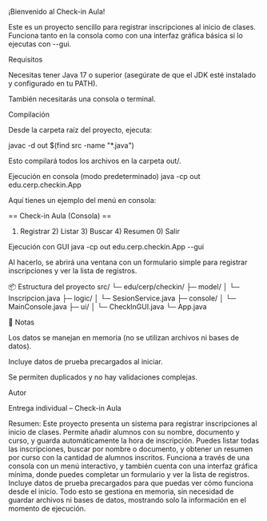 ¡Bienvenido al Check-in Aula!

Este es un proyecto sencillo para registrar inscripciones al inicio de clases. Funciona tanto en la consola como con una interfaz gráfica básica si lo ejecutas con --gui.

Requisitos

Necesitas tener Java 17 o superior (asegúrate de que el JDK esté instalado y configurado en tu PATH).

También necesitarás una consola o terminal.

Compilación

Desde la carpeta raíz del proyecto, ejecuta:

javac -d out $(find src -name "*.java")

Esto compilará todos los archivos en la carpeta out/.

Ejecución en consola (modo predeterminado)
java -cp out edu.cerp.checkin.App

Aquí tienes un ejemplo del menú en consola:

== Check-in Aula (Consola) ==
1) Registrar 2) Listar 3) Buscar 4) Resumen 0) Salir

Ejecución con GUI
java -cp out edu.cerp.checkin.App --gui

Al hacerlo, se abrirá una ventana con un formulario simple para registrar inscripciones y ver la lista de registros.

📦 Estructura del proyecto
src/
└─ edu/cerp/checkin/
├─ model/
│ └─ Inscripcion.java
├─ logic/
│ └─ SesionService.java
├─ console/
│ └─ MainConsole.java
├─ ui/
│ └─ CheckInGUI.java
└─ App.java

🧾 Notas

Los datos se manejan en memoria (no se utilizan archivos ni bases de datos).

Incluye datos de prueba precargados al iniciar.

Se permiten duplicados y no hay validaciones complejas.

Autor

Entrega individual – Check-in Aula

Resumen: Este proyecto presenta un sistema para registrar inscripciones al inicio de clases. Permite añadir alumnos con su nombre, documento y curso, y guarda automáticamente la hora de inscripción. Puedes listar todas las inscripciones, buscar por nombre o documento, y obtener un resumen por curso con la cantidad de alumnos inscritos. Funciona a través de una consola con un menú interactivo, y también cuenta con una interfaz gráfica mínima, donde puedes completar un formulario y ver la lista de registros. Incluye datos de prueba precargados para que puedas ver cómo funciona desde el inicio. Todo esto se gestiona en memoria, sin necesidad de guardar archivos ni bases de datos, mostrando solo la información en el momento de ejecución.
